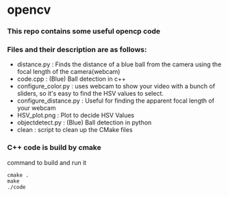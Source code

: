 # opencv

### This repo contains some useful opencp code
### Files and their description are as follows:
* distance.py           : Finds the distance of a blue ball from the camera using the focal length of the camera(webcam)
* code.cpp              : (Blue) Ball detection in c++
* configure_color.py    : uses webcam to show your video with a bunch of sliders, so it's easy to find the HSV values to select.
* configure_distance.py : Useful for finding the apparent focal length of your webcam
* HSV_plot.png          : Plot to decide HSV Values
* objectdetect.py       : (Blue) Ball detection in python
* clean                 : script to clean up the CMake files

### C++ code is build by cmake
command to build and run it
```
cmake .
make
./code
```
